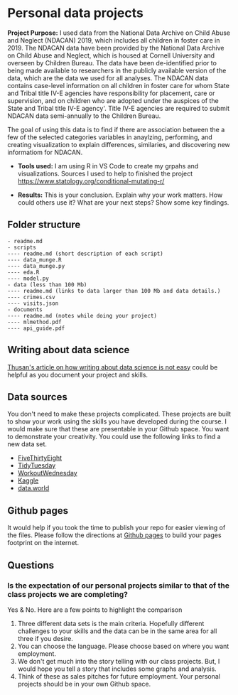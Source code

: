 # Personal data projects
__Project Purpose:__ I used data from the National Data Archive on Child Abuse and Neglect (NDACAN) 2019, which includes all children in foster care in 2019. The NDACAN data have been provided by the National Data Archive on Child Abuse and Neglect, which is housed at Cornell University and overseen by Children Bureau. The data have been de-identified prior to being made available to researchers in the publicly available version of the data, which are the data we used for all analyses. The NDACAN data contains case-level information on all children in foster care for whom State and Tribal title IV-E agencies have responsibility for placement, care or supervision, and on children who are adopted under the auspices of the State and Tribal title IV-E agency'. Title IV-E agencies are required to submit NDACAN data semi-annually to the Children Bureau. 

The goal of using this data is to find if there are association between the a few of the selected categories variables in anaylzing, performing, and creating visualization to explain differences, similaries, and discovering new informatiom for NDACAN.

- __Tools used:__ I am using R in VS Code to create my grpahs and visualizations. 
Sources I used to help to finished the project
https://www.statology.org/conditional-mutating-r/


- __Results:__ This is your conclusion.  Explain why your work matters.  How could others use it?  What are your next steps? Show some key findings.

## Folder structure

```
- readme.md
- scripts
---- readme.md (short description of each script)
---- data_munge.R
---- data_munge.py
---- eda.R
---- model.py
- data (less than 100 Mb)
---- readme.md (links to data larger than 100 Mb and data details.)
---- crimes.csv
---- visits.json
- documents
---- readme.md (notes while doing your project)
---- mlmethod.pdf
---- api_guide.pdf
```

## Writing about data science

[Thusan's article on how writing about data science is not easy](https://towardsdatascience.com/lets-admit-it-writing-about-data-science-is-not-easy-37a376777d36) could be helpful as you document your project and skills.

## Data sources

You don't need to make these projects complicated. These projects are built to show your work using the skills you have developed during the course. I would make sure that these are presentable in your Github space. You want to demonstrate your creativity. You could use the following links to find a new data set. 

- [FiveThirtyEight](https://github.com/fivethirtyeight/data)
- [TidyTuesday](https://github.com/rfordatascience/tidytuesday)
- [WorkoutWednesday](http://www.workout-wednesday.com/)
- [Kaggle](https://www.kaggle.com/datasets)
- [data.world](https://data.world/search?context=community&entryTypeLabel=dataset&q=free+data&type=all)

## Github pages

It would help if you took the time to publish your repo for easier viewing of the files.  Please follow the directions at [Github pages](https://pages.github.com/) to build your pages footprint on the internet.

## Questions

### Is the expectation of our personal projects similar to that of the class projects we are completing?

Yes & No. Here are a few points to highlight the comparison

1. Three different data sets is the main criteria. Hopefully different challenges to your skills and the data can be in the same area for all three if you desire.
2. You can choose the language. Please choose based on where you want employment.
3. We don't get much into the story telling with our class projects.  But, I would hope you tell a story that includes some graphs and analysis.
4. Think of these as sales pitches for future employment. Your personal projects should be in your own Github space.
